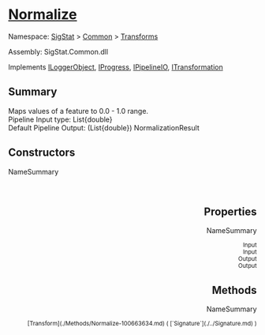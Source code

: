 # [Normalize](./Normalize.md)

Namespace: [SigStat]() > [Common](./../README.md) > [Transforms](./README.md)

Assembly: SigStat.Common.dll

Implements [ILoggerObject](./../ILoggerObject.md), [IProgress](./../Helpers/IProgress.md), [IPipelineIO](./../Pipeline/IPipelineIO.md), [ITransformation](./../ITransformation.md)

## Summary
Maps values of a feature to 0.0 - 1.0 range.  <br>Pipeline Input type: List{double}<br>Default Pipeline Output: (List{double}) NormalizationResult

## Constructors

NameSummary

<div style="text-align: right"><sub></sub></ div ><div style="text-align: right"><sub></sub></ div ><br>


## Properties

NameSummary

<div style="text-align: right"><sub>Input</sub></ div ><div style="text-align: right"><sub>Input</sub></ div ><br>
<div style="text-align: right"><sub>Output</sub></ div ><div style="text-align: right"><sub>Output</sub></ div ><br>


## Methods

NameSummary

<div style="text-align: right"><sub>[Transform](./Methods/Normalize-100663634.md) ( [`Signature`](./../Signature.md) )</sub></ div ><div style="text-align: right"><sub></sub></ div ><br>


